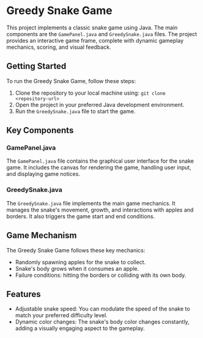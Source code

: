 # Greedy Snake Game

This project implements a classic snake game using Java. The main components are the `GamePanel.java` and `GreedySnake.java` files. The project provides an interactive game frame, complete with dynamic gameplay mechanics, scoring, and visual feedback.

## Getting Started

To run the Greedy Snake Game, follow these steps:

1. Clone the repository to your local machine using: `git clone <repository-url>`
2. Open the project in your preferred Java development environment.
3. Run the `GreedySnake.java` file to start the game.

## Key Components

### GamePanel.java

The `GamePanel.java` file contains the graphical user interface for the snake game. It includes the canvas for rendering the game, handling user input, and displaying game notices.

### GreedySnake.java

The `GreedySnake.java` file implements the main game mechanics. It manages the snake's movement, growth, and interactions with apples and borders. It also triggers the game start and end conditions.

## Game Mechanism

The Greedy Snake Game follows these key mechanics:

- Randomly spawning apples for the snake to collect.
- Snake's body grows when it consumes an apple.
- Failure conditions: hitting the borders or colliding with its own body.

## Features

- Adjustable snake speed: You can modulate the speed of the snake to match your preferred difficulty level.
- Dynamic color changes: The snake's body color changes constantly, adding a visually engaging aspect to the gameplay.


